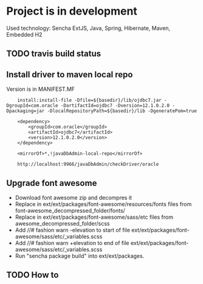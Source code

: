 # Project is in development
Used technology: Sencha ExtJS, Java, Spring, Hibernate, Maven, Embedded H2

## TODO travis build status

## Install driver to maven local repo
Version is in MANIFEST.MF

```
    install:install-file -Dfile=${basedir}/lib/ojdbc7.jar -DgroupId=com.oracle -DartifactId=ojdbc7 -Dversion=12.1.0.2.0 -Dpackaging=jar -DlocalRepositoryPath=${basedir}/lib -DgeneratePom=true
    
    <dependency>
        <groupId>com.oracle</groupId>
        <artifactId>ojdbc7</artifactId>
        <version>12.1.0.2.0</version>
    </dependency>
    
    <mirrorOf>*,!javaDbAdmin-local-repo</mirrorOf>
    
    http://localhost:9966/javaDbAdmin/checkDriver/oracle
```
## Upgrade font awesome

- Download font awesome zip and decompres it
- Replace in ext/ext/packages/font-awesome/resources/fonts files from font-awesome_decompressed_folder/fonts/
- Replace in ext/ext/packages/font-awesome/sass/etc files from awesome_decompressed_folder/scss
- Add //# fashion warn -elevation to start of file ext/ext/packages/font-awesome/sass/etc/_variables.scss
- Add //# fashion warn +elevation to end of file ext/ext/packages/font-awesome/sass/etc/_variables.scss
- Run "sencha package build" into ext/ext/packages.

## TODO How to

